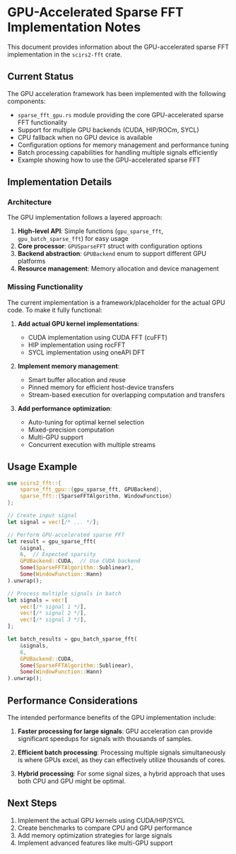 # GPU-Accelerated Sparse FFT Implementation Notes

This document provides information about the GPU-accelerated sparse FFT implementation in the `scirs2-fft` crate.

## Current Status

The GPU acceleration framework has been implemented with the following components:

- `sparse_fft_gpu.rs` module providing the core GPU-accelerated sparse FFT functionality
- Support for multiple GPU backends (CUDA, HIP/ROCm, SYCL)
- CPU fallback when no GPU device is available
- Configuration options for memory management and performance tuning
- Batch processing capabilities for handling multiple signals efficiently
- Example showing how to use the GPU-accelerated sparse FFT

## Implementation Details

### Architecture

The GPU implementation follows a layered approach:

1. **High-level API**: Simple functions (`gpu_sparse_fft`, `gpu_batch_sparse_fft`) for easy usage
2. **Core processor**: `GPUSparseFFT` struct with configuration options
3. **Backend abstraction**: `GPUBackend` enum to support different GPU platforms
4. **Resource management**: Memory allocation and device management

### Missing Functionality

The current implementation is a framework/placeholder for the actual GPU code. To make it fully functional:

1. **Add actual GPU kernel implementations**:
   - CUDA implementation using CUDA FFT (cuFFT)
   - HIP implementation using rocFFT
   - SYCL implementation using oneAPI DFT

2. **Implement memory management**:
   - Smart buffer allocation and reuse
   - Pinned memory for efficient host-device transfers
   - Stream-based execution for overlapping computation and transfers

3. **Add performance optimization**:
   - Auto-tuning for optimal kernel selection
   - Mixed-precision computation 
   - Multi-GPU support
   - Concurrent execution with multiple streams

## Usage Example

```rust
use scirs2_fft::{
    sparse_fft_gpu::{gpu_sparse_fft, GPUBackend},
    sparse_fft::{SparseFFTAlgorithm, WindowFunction}
};

// Create input signal
let signal = vec![/* ... */];

// Perform GPU-accelerated sparse FFT
let result = gpu_sparse_fft(
    &signal, 
    6,  // Expected sparsity
    GPUBackend::CUDA,  // Use CUDA backend
    Some(SparseFFTAlgorithm::Sublinear),
    Some(WindowFunction::Hann)
).unwrap();

// Process multiple signals in batch
let signals = vec![
    vec![/* signal 1 */],
    vec![/* signal 2 */],
    vec![/* signal 3 */],
];

let batch_results = gpu_batch_sparse_fft(
    &signals,
    6,
    GPUBackend::CUDA,
    Some(SparseFFTAlgorithm::Sublinear),
    Some(WindowFunction::Hann)
).unwrap();
```

## Performance Considerations

The intended performance benefits of the GPU implementation include:

1. **Faster processing for large signals**: GPU acceleration can provide significant speedups for signals with thousands of samples.

2. **Efficient batch processing**: Processing multiple signals simultaneously is where GPUs excel, as they can effectively utilize thousands of cores.

3. **Hybrid processing**: For some signal sizes, a hybrid approach that uses both CPU and GPU might be optimal.

## Next Steps

1. Implement the actual GPU kernels using CUDA/HIP/SYCL
2. Create benchmarks to compare CPU and GPU performance
3. Add memory optimization strategies for large signals
4. Implement advanced features like multi-GPU support